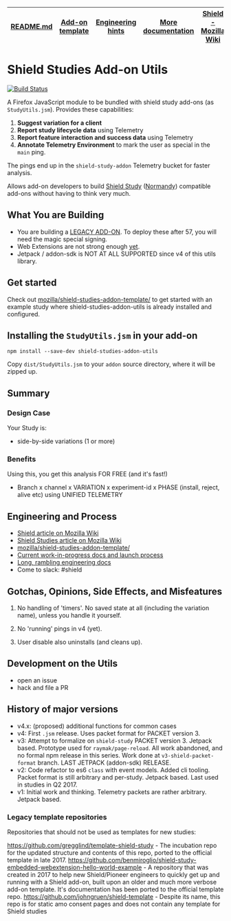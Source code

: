 |[README.md](#)| [Add-on template](https://github.com/mozilla/shield-studies-addon-template/)|[Engineering hints](#engineering-and-process)|[More documentation](./docs/)|[Shield - Mozilla Wiki](https://wiki.mozilla.org/Firefox/Shield)
|-------|---------------|----|---|---|


# Shield Studies Add-on Utils
[![Build Status](https://travis-ci.org/mozilla/shield-studies-addon-utils.svg?branch=master)](https://travis-ci.org/mozilla/shield-studies-addon-utils)

A Firefox JavaScript module to be bundled with shield study add-ons (as `StudyUtils.jsm`). Provides these capabilities:

1. **Suggest variation for a client**
2. **Report study lifecycle data** using Telemetry
3. **Report feature interaction and success data** using Telemetry
4. **Annotate Telemetry Environment** to mark the user as special in the `main` ping.

The pings end up in the `shield-study-addon` Telemetry bucket for faster analysis.

Allows add-on developers to build [Shield Study](https://wiki.mozilla.org/Firefox/Shield/Shield_Studies) ([Normandy](https://wiki.mozilla.org/Firefox/Shield#Normandy_-_User_Profile_Matching_and_Recipe_Deployment)) compatible add-ons without having to think very much.

## What You are Building

- You are building a [LEGACY ADD-ON](https://developer.mozilla.org/Add-ons/Legacy_add_ons). To deploy these after 57, you will need the magic special signing.
- Web Extensions are not strong enough [yet](https://github.com/mozilla/shield-studies-addon-utils/issues/45).
- Jetpack / addon-sdk is NOT AT ALL SUPPORTED since v4 of this utils library.

## Get started

Check out [mozilla/shield-studies-addon-template/](https://github.com/mozilla/shield-studies-addon-template/) to get started with an example study where shield-studies-addon-utils is already installed and configured.

## Installing the `StudyUtils.jsm` in your add-on

```
npm install --save-dev shield-studies-addon-utils
```

Copy `dist/StudyUtils.jsm` to your `addon` source directory, where it will be zipped up.

## Summary

### Design Case

Your Study is:

- side-by-side variations (1 or more)

### Benefits

Using this, you get this analysis FOR FREE (and it's fast!)

- Branch x channel x VARIATION x experiment-id x PHASE (install, reject, alive etc) using UNIFIED TELEMETRY

## Engineering and Process

- [Shield article on Mozilla Wiki](https://wiki.mozilla.org/Firefox/Shield)
- [Shield Studies article on Mozilla Wiki](https://wiki.mozilla.org/Firefox/Shield/Shield_Studies)
- [mozilla/shield-studies-addon-template/](https://github.com/mozilla/shield-studies-addon-template/)
- [Current work-in-progress docs and launch process](https://github.com/mozilla/shield-studies-addon-utils/issues/93)
- [Long, rambling engineering docs](./docs/engineering.md)
- Come to slack:  #shield

## Gotchas, Opinions, Side Effects, and Misfeatures

1.  No handling of 'timers'.  No saved state at all (including the variation name), unless you handle it yourself.

2.  No 'running' pings in v4 (yet).

3.  User disable also uninstalls (and cleans up).

## Development on the Utils

- open an issue
- hack and file a PR

## History of major versions

- v4.x: (proposed)  additional functions for common cases
- v4: First `.jsm` release.  Uses packet format for PACKET version 3.
- v3: Attempt to formalize on `shield-study` PACKET version 3.  Jetpack based.  Prototype used for `raymak/page-reload`.  All work abandoned, and no formal npm release in this series.  Work done at `v3-shield-packet-format` branch.  LAST JETPACK (addon-sdk) RELEASE.
- v2: Code refactor to es6 `class` with event models.  Added cli tooling.  Packet format is still arbitrary and per-study.  Jetpack based.  Last used in studies in Q2 2017.
- v1: Initial work and thinking.  Telemetry packets are rather arbitrary.  Jetpack based.

### Legacy template repositories

Repositories that should not be used as templates for new studies:

<https://github.com/gregglind/template-shield-study> - The incubation repo for the updated structure and contents of this repo, ported to the official template in late 2017.
<https://github.com/benmiroglio/shield-study-embedded-webextension-hello-world-example> - A repository that was created in 2017 to help new Shield/Pioneer engineers to quickly get up and running with a Shield add-on, built upon an older and much more verbose add-on template. It's documentation has been ported to the official template repo.
<https://github.com/johngruen/shield-template> - Despite its name, this repo is for static amo consent pages and does not contain any template for Shield studies
